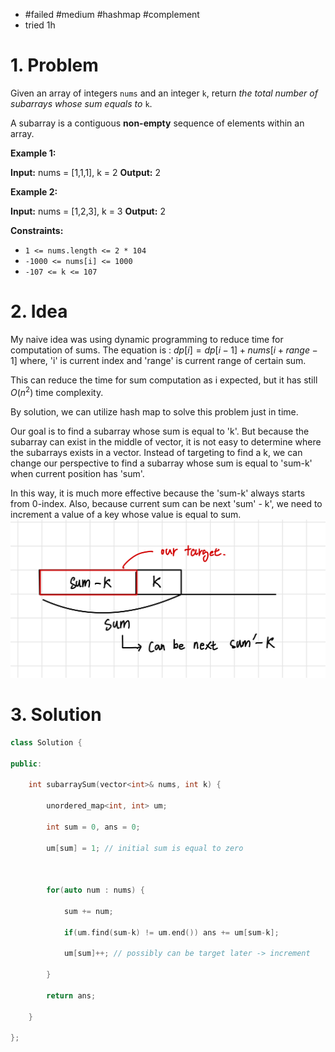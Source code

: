 
- #failed #medium #hashmap #complement
- tried 1h
# 1. Problem
Given an array of integers `nums` and an integer `k`, return _the total number of subarrays whose sum equals to_ `k`.

A subarray is a contiguous **non-empty** sequence of elements within an array.

**Example 1:**

**Input:** nums = [1,1,1], k = 2
**Output:** 2

**Example 2:**

**Input:** nums = [1,2,3], k = 3
**Output:** 2

**Constraints:**

- `1 <= nums.length <= 2 * 104`
- `-1000 <= nums[i] <= 1000`
- `-107 <= k <= 107`

# 2. Idea
My naive idea was using dynamic programming to reduce time for computation of sums.
The equation is :
$dp[i]=dp[i-1]+nums[i+range-1]$
where, 'i' is current index and 'range' is current range of certain sum.

This can reduce the time for sum computation as i expected, but it has still $O(n^2)$ time complexity.

By solution, we can utilize hash map to solve this problem just in time.

Our goal is to find a subarray whose sum is equal to 'k'. 
But because the subarray can exist in the middle of vector, it is not easy to determine where the subarrays exists in a vector.
Instead of targeting to find a k, we can change our perspective to find a subarray whose sum is equal to 'sum-k' when current position has 'sum'.

In this way, it is much more effective because the 'sum-k' always starts from 0-index.
Also, because current sum can be next 'sum' - k', we need to increment a value of a key whose value is equal to sum.
![](../../images/Pasted%20image%2020240112141014.png)


# 3. Solution
```cpp
class Solution {

public:

    int subarraySum(vector<int>& nums, int k) {

        unordered_map<int, int> um;

        int sum = 0, ans = 0;

        um[sum] = 1; // initial sum is equal to zero

  

        for(auto num : nums) {

            sum += num;

            if(um.find(sum-k) != um.end()) ans += um[sum-k];

            um[sum]++; // possibly can be target later -> increment

        }

        return ans;

    }

};
```